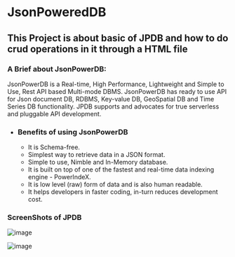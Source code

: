# JsonPoweredDB
## This Project is about basic of JPDB and how to do crud operations in it through a HTML file
### A Brief about JsonPowerDB:
JsonPowerDB is a Real-time, High Performance, Lightweight and Simple to Use, Rest API based Multi-mode DBMS. JsonPowerDB has ready to use API for Json document DB, RDBMS, Key-value DB, GeoSpatial DB and Time Series DB functionality. JPDB supports and advocates for true serverless and pluggable API development.
* ### Benefits of using JsonPowerDB
  * It is Schema-free. 
  * Simplest way to retrieve data in a JSON format.
  * Simple to use, Nimble and In-Memory database.
  * It is built on top of one of the fastest and real-time data indexing engine - PowerIndeX.
  * It is low level (raw) form of data and is also human readable.
  * It helps developers in faster coding, in-turn reduces development cost.

### ScreenShots of JPDB
![image](https://user-images.githubusercontent.com/72695362/122986098-98744080-d3bc-11eb-96e4-d46b02e45e83.png)

![image](https://user-images.githubusercontent.com/72695362/122986257-d6716480-d3bc-11eb-9872-cb99a63b5239.png)
